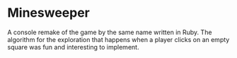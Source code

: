 Minesweeper
===========

A console remake of the game by the same name written in Ruby. The algorithm for the exploration that happens when a player clicks on an empty square was fun and interesting to implement.
